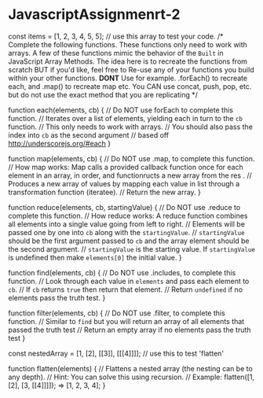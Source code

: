 # JavascriptAssignmenrt-2

const items = [1, 2, 3, 4, 5, 5]; // use this array to test your code. 
/*
  Complete the following functions.
  These functions only need to work with arrays.
  A few of these functions mimic the behavior of the `Built` in JavaScript Array Methods.
  The idea here is to recreate the functions from scratch BUT if you'd like,
  feel free to Re-use any of your functions you build within your other functions.
  **DONT** Use for example. .forEach() to recreate each, and .map() to recreate map etc.
  You CAN use concat, push, pop, etc. but do not use the exact method that you are replicating
*/

function each(elements, cb) {
  // Do NOT use forEach to complete this function.
  // Iterates over a list of elements, yielding each in turn to the `cb` function.
  // This only needs to work with arrays.
  // You should also pass the index into `cb` as the second argument
  // based off http://underscorejs.org/#each
}

function map(elements, cb) {
  // Do NOT use .map, to complete this function.
  // How map works: Map calls a provided callback function once for each element in an array, in order, and functionructs a new array from the res .
  // Produces a new array of values by mapping each value in list through a transformation function (iteratee).
  // Return the new array.
}

function reduce(elements, cb, startingValue) {
  // Do NOT use .reduce to complete this function.
  // How reduce works: A reduce function combines all elements into a single value going from left to right.
  // Elements will be passed one by one into `cb` along with the `startingValue`.
  // `startingValue` should be the first argument passed to `cb` and the array element should be the second argument.
  // `startingValue` is the starting value.  If `startingValue` is undefined then make `elements[0]` the initial value.
}

function find(elements, cb) {
  // Do NOT use .includes, to complete this function.
  // Look through each value in `elements` and pass each element to `cb`.
  // If `cb` returns `true` then return that element.
  // Return `undefined` if no elements pass the truth test.
}

function filter(elements, cb) {
  // Do NOT use .filter, to complete this function.
  // Similar to `find` but you will return an array of all elements that passed the truth test
  // Return an empty array if no elements pass the truth test
}

const nestedArray = [1, [2], [[3]], [[[4]]]]; // use this to test 'flatten'

function flatten(elements) {
  // Flattens a nested array (the nesting can be to any depth).
  // Hint: You can solve this using recursion.
  // Example: flatten([1, [2], [3, [[4]]]]); => [1, 2, 3, 4];
}
